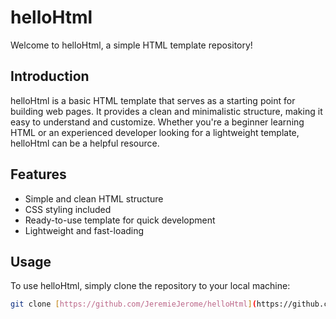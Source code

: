 
# helloHtml

Welcome to helloHtml, a simple HTML template repository!

## Introduction

helloHtml is a basic HTML template that serves as a starting point for building web pages. It provides a clean and minimalistic structure, making it easy to understand and customize. Whether you're a beginner learning HTML or an experienced developer looking for a lightweight template, helloHtml can be a helpful resource.

## Features

- Simple and clean HTML structure
- CSS styling included
- Ready-to-use template for quick development
- Lightweight and fast-loading

## Usage

To use helloHtml, simply clone the repository to your local machine:

```bash
git clone [https://github.com/JeremieJerome/helloHtml](https://github.com/JeremieJerome/helloHtml.git)
```
